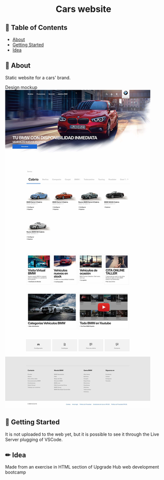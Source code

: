 <h1 align="center">Cars website</h1>
 
## 📝 Table of Contents
- [About](#about)
- [Getting Started](#getting_started)
- [Idea](#idea)

## 🧐 About <a name = "about"></a>
Static website for a cars' brand.

Design mockup
![alt text](https://github.com/emelyalonzo/cars/blob/master/images/enunciado.jpg?raw=true)

## 🏁 Getting Started <a name = "getting_started"></a>
It is not uploaded to the web yet, but it is possible to see it through the Live Server plugging of VSCode.

## ✏ Idea <a name = "idea"></a>
Made from an exercise in HTML section of Upgrade Hub web development bootcamp
